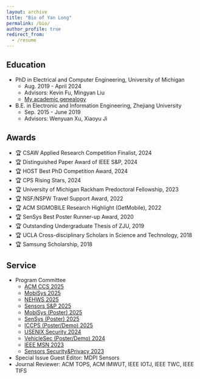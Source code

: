 ```yaml
---
layout: archive
title: "Bio of Yan Long"
permalink: /bio/
author_profile: true
redirect_from:
  - /resume
---
```


<!-- My latest CV in PDF format can be [downloaded here](/files/CurriculumVitae_Long.pdf). -->

## Education 

* PhD in Electrical and Computer Engineering, University of Michigan
	* Aug. 2019 - April 2024 
	* Advisors: Kevin Fu, Mingyan Liu
	* [My academic genealogy](https://academictree.org/computerscience/tree.php?pid=947468&fontsize=1&pnodecount=4&cnodecount=2)
* B.E. in Electronic and Information Engineering, Zhejiang University
	* Sep. 2015 - June 2019 
	* Advisors: Wenyuan Xu, Xiaoyu Ji


## Awards 
* 🏆 CSAW Applied Research Competition Finalist, 2024
* 🏆 Distinguished Paper Award of IEEE S&P, 2024
* 🏆 HOST Best PhD Competition Award, 2024
* 🏆 CPS Rising Stars, 2024
* 🏆 University of Michigan Rackham Predoctoral Fellowship, 2023
* 🏆 NSF/NSPW Travel Support Award, 2022
* 🏆 ACM SIGMOBILE Research Highlight (GetMobile), 2022
* 🏆 SenSys Best Poster Runner-up Award, 2020
* 🏆 Outstanding Undergraduate Thesis of ZJU, 2019
* 🏆 UCLA Cross-disciplinary Scholars in Science and Technology, 2018
* 🏆 Samsung Scholarship, 2018
	

## Service 
* Program Committee 
	* [ACM CCS 2025](https://www.sigsac.org/ccs/CCS2025/)
	* [MobiSys 2025](https://www.sigmobile.org/mobisys/2025/)
	* [NEHWS 2025](https://nehws.org/)
	* [Sensors S&P 2025](https://emtechlab.github.io/sensors-security-privacy-workshop/)
	* [MobiSys (Poster) 2025](https://www.sigmobile.org/mobisys/2025/)
	* [SenSys (Poster) 2025](https://sensys.acm.org/2025/posters.html)
	* [ICCPS (Poster/Demo) 2025](https://iccps.acm.org/2025/index.html)
	* [USENIX Security 2024](https://www.usenix.org/conference/usenixsecurity24)
	* [VehicleSec (Poster/Demo) 2024](https://www.ndss-symposium.org/ndss2024/co-located-events/vehiclesec/)
	* [IEEE MSN 2023](https://ieee-msn.org/2023/) 
	* [Sensors Security&Privacy 2023](https://sensorssp.github.io/sensorssp23/)
* Special Issue Guest Editor: MDPI Sensors 
* Journal Reviewer: ACM TOPS, ACM IMWUT, IEEE IOTJ, IEEE TWC, IEEE TIFS




